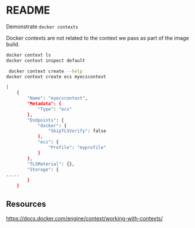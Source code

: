 # README

Demonstrate `docker contexts`

Docker contexts are not related to the context we pass as part of the image build.  


```sh
docker context ls 
docker context inspect default

 docker context create --help
docker context create ecs myecscontext

[
    {
        "Name": "myecscontext",
        "Metadata": {
            "Type": "ecs"
        },
        "Endpoints": {
            "docker": {
                "SkipTLSVerify": false
            },
            "ecs": {
                "Profile": "myprofile"
            }
        },
        "TLSMaterial": {},
        "Storage": {
.....
        }
    }
```

## Resources

https://docs.docker.com/engine/context/working-with-contexts/

